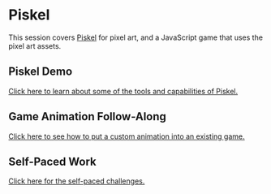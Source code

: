 # Piskel
This session covers [Piskel](http://piskelapp.com) for pixel art, and a JavaScript game that uses the pixel art assets.

## Piskel Demo
[Click here to learn about some of the tools and capabilities of Piskel.](PiskelDemo.md)

## Game Animation Follow-Along
[Click here to see how to put a custom animation into an existing game.](GameAnimation.md)

## Self-Paced Work
[Click here for the self-paced challenges.](AnimationChallenges.md)
